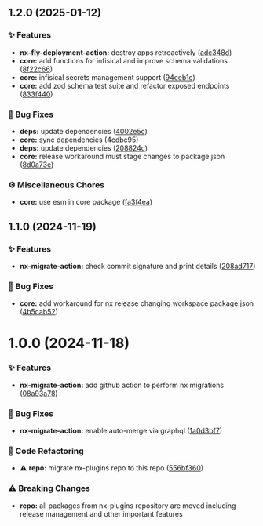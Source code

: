 ## 1.2.0 (2025-01-12)

### ✨ Features

- **nx-fly-deployment-action:** destroy apps retroactively ([adc348d](https://github.com/codeware-sthlm/codeware/commit/adc348d))
- **core:** add functions for infisical and improve schema validations ([8f22c66](https://github.com/codeware-sthlm/codeware/commit/8f22c66))
- **core:** infisical secrets management support ([94ceb1c](https://github.com/codeware-sthlm/codeware/commit/94ceb1c))
- **core:** add zod schema test suite and refactor exposed endpoints ([833f440](https://github.com/codeware-sthlm/codeware/commit/833f440))

### 🐞 Bug Fixes

- **deps:** update dependencies ([4002e5c](https://github.com/codeware-sthlm/codeware/commit/4002e5c))
- **core:** sync dependencies ([4cdbc95](https://github.com/codeware-sthlm/codeware/commit/4cdbc95))
- **deps:** update dependencies ([208824c](https://github.com/codeware-sthlm/codeware/commit/208824c))
- **core:** release workaround must stage changes to package.json ([8d0a73e](https://github.com/codeware-sthlm/codeware/commit/8d0a73e))

### ⚙️ Miscellaneous Chores

- **core:** use esm in core package ([fa3f4ea](https://github.com/codeware-sthlm/codeware/commit/fa3f4ea))

## 1.1.0 (2024-11-19)

### ✨ Features

- **nx-migrate-action:** check commit signature and print details ([208ad717](https://github.com/codeware-sthlm/codeware/commit/208ad717))

### 🐞 Bug Fixes

- **core:** add workaround for nx release changing workspace package.json ([4b5cab52](https://github.com/codeware-sthlm/codeware/commit/4b5cab52))

# 1.0.0 (2024-11-18)

### ✨ Features

- **nx-migrate-action:** add github action to perform nx migrations ([08a93a78](https://github.com/codeware-sthlm/codeware/commit/08a93a78))

### 🐞 Bug Fixes

- **nx-migrate-action:** enable auto-merge via graphql ([1a0d3bf7](https://github.com/codeware-sthlm/codeware/commit/1a0d3bf7))

### 🧹 Code Refactoring

- ⚠️  **repo:** migrate nx-plugins repo to this repo ([556bf360](https://github.com/codeware-sthlm/codeware/commit/556bf360))

### ⚠️  Breaking Changes

- **repo:** all packages from nx-plugins repository are moved including release management and other important features